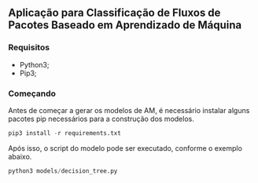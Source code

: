 ## Aplicação para Classificação de Fluxos de Pacotes Baseado em Aprendizado de Máquina

### Requisitos

- Python3;
- Pip3;

### Começando

Antes de começar a gerar os modelos de AM, é necessário instalar alguns pacotes pip necessários para a construção dos modelos. 

```python
pip3 install -r requirements.txt
```

Após isso, o script do modelo pode ser executado, conforme o exemplo abaixo.

```python
python3 models/decision_tree.py
```